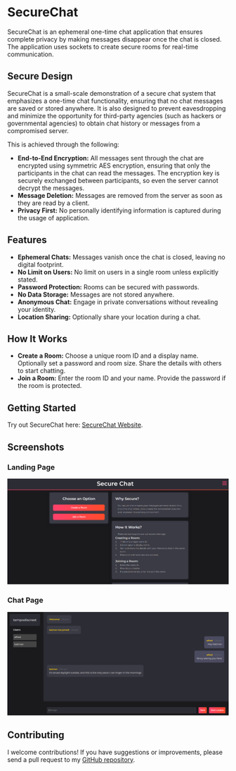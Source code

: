 # SecureChat

SecureChat is an ephemeral one-time chat application that ensures complete privacy by making messages disappear once the chat is closed. The application uses sockets to create secure rooms for real-time communication.

## Secure Design

SecureChat is a small-scale demonstration of a secure chat system that emphasizes a one-time chat functionality, ensuring that no chat messages are saved or stored anywhere. It is also designed to prevent eavesdropping and minimize the opportunity for third-party agencies (such as hackers or governmental agencies) to obtain chat history or messages from a compromised server.

This is achieved through the following:

- **End-to-End Encryption:** All messages sent through the chat are encrypted using symmetric AES encryption, ensuring that only the participants in the chat can read the messages. The encryption key is securely exchanged between participants, so even the server cannot decrypt the messages.
- **Message Deletion:** Messages are removed from the server as soon as they are read by a client.
- **Privacy First:** No personally identifying information is captured during the usage of application.

## Features

- **Ephemeral Chats:** Messages vanish once the chat is closed, leaving no digital footprint.
- **No Limit on Users:** No limit on users in a single room unless explicitly stated.
- **Password Protection:** Rooms can be secured with passwords.
- **No Data Storage:** Messages are not stored anywhere.
- **Anonymous Chat:** Engage in private conversations without revealing your identity.
- **Location Sharing:** Optionally share your location during a chat.

## How It Works

- **Create a Room:** Choose a unique room ID and a display name. Optionally set a password and room size. Share the details with others to start chatting.
- **Join a Room:** Enter the room ID and your name. Provide the password if the room is protected.

## Getting Started

Try out SecureChat here: [SecureChat Website](https://www.securechat.world/).

## Screenshots

### Landing Page
![Landing Page](/img/img-1.png)

### Chat Page
![Chat Page](/img/img-2.png)

## Contributing

I welcome contributions! If you have suggestions or improvements, please send a pull request to my [GitHub repository](https://github.com/vishnugamini/SecureChat).

